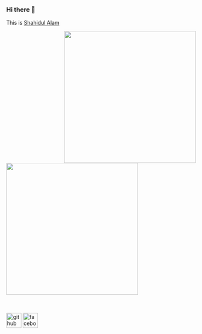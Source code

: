 ### Hi there 👋

This is [Shahidul Alam](https://github.com/shz-code/shz-code)

<div>
<img src="https://github-readme-stats.vercel.app/api?username=shz-code&theme=dark&show_icons=true" width="350" align="right" />
<img src="http://github-readme-streak-stats.herokuapp.com?user=shz-code&theme=highcontrast&hide_border=true" width="350" />
</div>

<br >
<br>

[<img src='https://cdn.jsdelivr.net/npm/simple-icons@3.0.1/icons/github.svg' alt='github' height='40'>](https://github.com/https://github.com/shz-code)  [<img src='https://cdn.jsdelivr.net/npm/simple-icons@3.0.1/icons/facebook.svg' alt='facebook' height='40'>](https://www.facebook.com/https://www.facebook.com/fb.shahidul.alam/)

